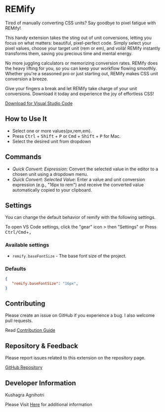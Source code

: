 # REMify

Tired of manually converting CSS units?  Say goodbye to pixel fatigue with REMify!

This handy extension takes the sting out of unit conversions, letting you focus on what matters: beautiful, pixel-perfect code. Simply select your pixel values, choose your target unit (rem or em), and voilà! REMify instantly transforms them, saving you precious time and mental energy.

No more juggling calculators or memorizing conversion rates. REMify does the heavy lifting for you, so you can keep your workflow flowing smoothly. Whether you're a seasoned pro or just starting out, REMify makes CSS unit conversion a breeze.

Give your fingers a break and let REMify take charge of your unit conversions. Download it today and experience the joy of effortless CSS!

[Download for Visual Studio Code](https://marketplace.visualstudio.com/items/kushagra-aa.remify)

## How to Use It

* Select one or more values(px,rem,em).
* Press <kbd>Ctrl</kbd> + <kbd>Shift</kbd> + <kbd>P</kbd> or <kbd>Cmd</kbd> + <kbd>Shift</kbd> + <kbd>P</kbd> for Mac.
* Select the desired unit from dropdown

## Commands

* *Quick Convert: Expression*: Convert the selected value in the editor to a chosen unit using a dropdown menu.
* *Quick Convert: Selected Value*: Enter a value and unit conversion expression (e.g., "16px to rem") and receive the converted value automatically copied to your clipboard.

## Settings

You can change the default behavior of remify with the following settings.

To open VS Code settings, click the "gear" icon > then "Settings"
or
Press <kbd>Ctrl/Cmd</kbd>+<kbd>,</kbd>

### Available settings

* `remify.baseFontSize` -  The base font size of the project.

### Defaults

 ```json
 {
    "remify.baseFontSize": "16px",
 }
 ```

## Contributing

Please create an issue on GitHub if you experience a bug.
I also welcome pull requests.

Read [Contribution Guide](./contribution.md)

## Repository & Feedback

Please report issues related to this extension on the repository page.

[GitHub Repository](https://github.com/kushagra-aa/remify)

## Developer Information

Kushagra Agnihotri

Please Visit [Here](https://kushagra-aa.vercel.app/) for additional information
